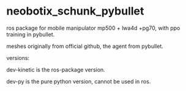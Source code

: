 # neobotix_schunk_pybullet

ros package for mobile manipulator mp500 + lwa4d +pg70, with ppo training in pybullet.

meshes originally from official github, the agent from pybullet.

versions:

dev-kinetic is the ros-package version.

dev-py is the pure python version, cannot be used in ros.